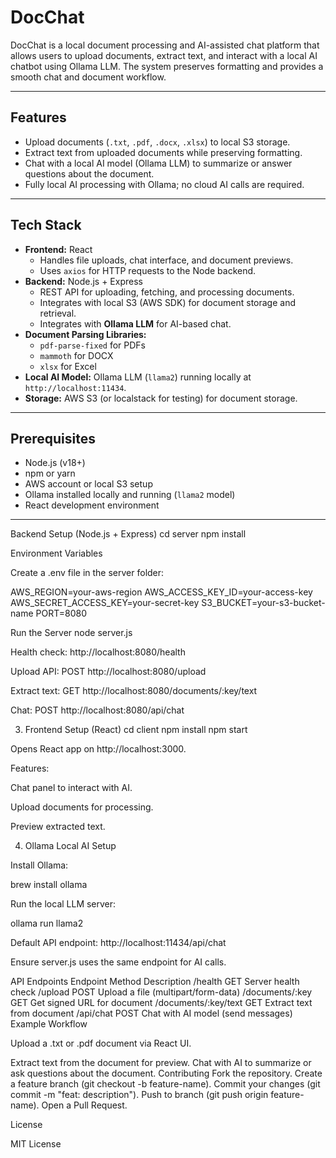 # DocChat

DocChat is a local document processing and AI-assisted chat platform that allows users to upload documents, extract text, and interact with a local AI chatbot using Ollama LLM. The system preserves formatting and provides a smooth chat and document workflow.

---

## Features

- Upload documents (`.txt`, `.pdf`, `.docx`, `.xlsx`) to local S3 storage.
- Extract text from uploaded documents while preserving formatting.
- Chat with a local AI model (Ollama LLM) to summarize or answer questions about the document.
- Fully local AI processing with Ollama; no cloud AI calls are required.

---

## Tech Stack

- **Frontend:** React
  - Handles file uploads, chat interface, and document previews.
  - Uses `axios` for HTTP requests to the Node backend.
- **Backend:** Node.js + Express
  - REST API for uploading, fetching, and processing documents.
  - Integrates with local S3 (AWS SDK) for document storage and retrieval.
  - Integrates with **Ollama LLM** for AI-based chat.
- **Document Parsing Libraries:**
  - `pdf-parse-fixed` for PDFs
  - `mammoth` for DOCX
  - `xlsx` for Excel
- **Local AI Model:** Ollama LLM (`llama2`) running locally at `http://localhost:11434`.
- **Storage:** AWS S3 (or localstack for testing) for document storage.

---

## Prerequisites

- Node.js (v18+)
- npm or yarn
- AWS account or local S3 setup
- Ollama installed locally and running (`llama2` model)
- React development environment

---

Backend Setup (Node.js + Express)
cd server
npm install

Environment Variables

Create a .env file in the server folder:

AWS_REGION=your-aws-region
AWS_ACCESS_KEY_ID=your-access-key
AWS_SECRET_ACCESS_KEY=your-secret-key
S3_BUCKET=your-s3-bucket-name
PORT=8080

Run the Server
node server.js

Health check: http://localhost:8080/health

Upload API: POST http://localhost:8080/upload

Extract text: GET http://localhost:8080/documents/:key/text

Chat: POST http://localhost:8080/api/chat

3. Frontend Setup (React)
   cd client
   npm install
   npm start

Opens React app on http://localhost:3000.

Features:

Chat panel to interact with AI.

Upload documents for processing.

Preview extracted text.

4. Ollama Local AI Setup

Install Ollama:

brew install ollama

Run the local LLM server:

ollama run llama2

Default API endpoint: http://localhost:11434/api/chat

Ensure server.js uses the same endpoint for AI calls.

API Endpoints
Endpoint Method Description
/health GET Server health check
/upload POST Upload a file (multipart/form-data)
/documents/:key GET Get signed URL for document
/documents/:key/text GET Extract text from document
/api/chat POST Chat with AI model (send messages)
Example Workflow

Upload a .txt or .pdf document via React UI.

Extract text from the document for preview.
Chat with AI to summarize or ask questions about the document.
Contributing
Fork the repository.
Create a feature branch (git checkout -b feature-name).
Commit your changes (git commit -m "feat: description").
Push to branch (git push origin feature-name).
Open a Pull Request.

License

MIT License
